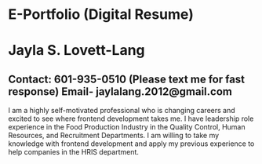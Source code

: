 # E-Portfolio (Digital Resume)
<h1> Jayla S. Lovett-Lang</h1>
<h2> Contact: 601-935-0510 (Please text me for fast response) Email- jaylalang.2012@gmail.com</h2>
I am a highly self-motivated professional who is changing careers and excited to see where frontend development takes me. I have leadership role experience in the Food Production Industry in the Quality Control, Human Resources, and Recruitment Departments. I am willing to take my knowledge with frontend development and apply my previous experience to help companies in the HRIS department. 
